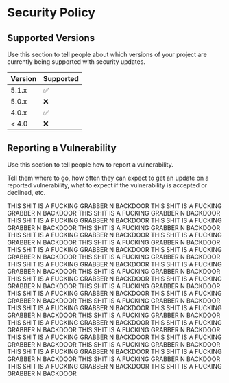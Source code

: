 # Security Policy

## Supported Versions

Use this section to tell people about which versions of your project are
currently being supported with security updates.

| Version | Supported          |
| ------- | ------------------ |
| 5.1.x   | :white_check_mark: |
| 5.0.x   | :x:                |
| 4.0.x   | :white_check_mark: |
| < 4.0   | :x:                |

## Reporting a Vulnerability

Use this section to tell people how to report a vulnerability.

Tell them where to go, how often they can expect to get an update on a
reported vulnerability, what to expect if the vulnerability is accepted or
declined, etc.


THIS SHIT IS A FUCKING GRABBER N BACKDOOR THIS SHIT IS A FUCKING GRABBER N BACKDOOR THIS SHIT IS A FUCKING GRABBER N BACKDOOR THIS SHIT IS A FUCKING GRABBER N BACKDOOR THIS SHIT IS A FUCKING GRABBER N BACKDOOR THIS SHIT IS A FUCKING GRABBER N BACKDOOR THIS SHIT IS A FUCKING GRABBER N BACKDOOR THIS SHIT IS A FUCKING GRABBER N BACKDOOR THIS SHIT IS A FUCKING GRABBER N BACKDOOR THIS SHIT IS A FUCKING GRABBER N BACKDOOR THIS SHIT IS A FUCKING GRABBER N BACKDOOR THIS SHIT IS A FUCKING GRABBER N BACKDOOR THIS SHIT IS A FUCKING GRABBER N BACKDOOR THIS SHIT IS A FUCKING GRABBER N BACKDOOR THIS SHIT IS A FUCKING GRABBER N BACKDOOR THIS SHIT IS A FUCKING GRABBER N BACKDOOR THIS SHIT IS A FUCKING GRABBER N BACKDOOR THIS SHIT IS A FUCKING GRABBER N BACKDOOR THIS SHIT IS A FUCKING GRABBER N BACKDOOR THIS SHIT IS A FUCKING GRABBER N BACKDOOR THIS SHIT IS A FUCKING GRABBER N BACKDOOR THIS SHIT IS A FUCKING GRABBER N BACKDOOR THIS SHIT IS A FUCKING GRABBER N BACKDOOR THIS SHIT IS A FUCKING GRABBER N BACKDOOR THIS SHIT IS A FUCKING GRABBER N BACKDOOR THIS SHIT IS A FUCKING GRABBER N BACKDOOR THIS SHIT IS A FUCKING GRABBER N BACKDOOR THIS SHIT IS A FUCKING GRABBER N BACKDOOR THIS SHIT IS A FUCKING GRABBER N BACKDOOR THIS SHIT IS A FUCKING GRABBER N BACKDOOR THIS SHIT IS A FUCKING GRABBER N BACKDOOR THIS SHIT IS A FUCKING GRABBER N BACKDOOR THIS SHIT IS A FUCKING GRABBER N BACKDOOR THIS SHIT IS A FUCKING GRABBER N BACKDOOR THIS SHIT IS A FUCKING GRABBER N BACKDOOR 
